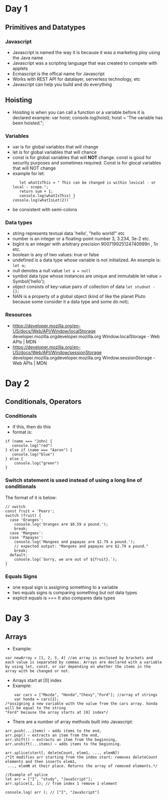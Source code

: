 # Day 1
## Primitives and Datatypes 
### Javascript 
- Javascript is named the way it is because it was a marketing ploy using the Java name 
- Javascript was a scripting language that was created to compete with applets
- Ecmascript is the offical name for Javascript
- Works with REST API for datalayer, serverless technology, etc
- Javascript can help you build and do everything 
## Hoisting 
- Hoisting is when you can call a function or a variable before it is declared
example:
var hoist;
console.log(hoist);
hoist = 'The variable has been hoisted.";
### Variables
- var is for global variables that will change
- let is for global variables that will chance
- const is for global variables that will **NOT** change. const is good for security purposes and sometimes required. Const is for glocal variables that will NOT change
- example for let:
  ```function WhatIsLet(sum) {
     let whatIsThis = " This can be changed is within lexical - or local - scope.";
     return sum + 1;  
     console.log(whatIsThis) }
  console.log(whatIsLet(2))```
- be consistent with semi-colons
### Data types
- string represents textual data	'hello', "hello world!" etc
- number is an integer or a floating-point number	3, 3.234, 3e-2 etc.
- bigInt is an integer with arbitrary precision	900719925124740999n , 1n etc.
- boolean	is any of two values: true or false
- undefined	is a data type whose variable is not initialized. An example is:
```let a;```
- null denotes a null value	```let a = null```
- symbol data type whose instances are unique and immutable	let value = Symbol('hello');
- object consists of key-value pairs of collection of data	``let studnet - {};``
- NAN is a property of a global object (kind of like the planet Pluto because some consider it a data type and some do not);
### Resources
- https://developer.mozilla.org/en-US/docs/Web/API/Window/localStorage 
developer.mozilla.orgdeveloper.mozilla.org
Window.localStorage - Web APIs | MDN
- https://developer.mozilla.org/en-US/docs/Web/API/Window/sessionStorage
developer.mozilla.orgdeveloper.mozilla.org
Window.sessionStorage - Web APIs | MDN

# Day 2
## Conditionals, Operators
### Conditionals
- if this, then do this 
- format is:
```
if (name === "John) {
   console.log("red")
} else if (name === "Aaron") {
   console.log("blue")
} else {
    console.log("green")
}
```
### Switch statement is used instead of using a long line of conditionals
The format of it is below:
```
// switch
const fruit = 'Pears';
switch (fruit) {
  case 'Oranges':
    console.log('Oranges are $0.59 a pound.');
    break;
  case 'Mangoes':
  case 'Papayas':
    console.log('Mangoes and papayas are $2.79 a pound.');
    // expected output: "Mangoes and papayas are $2.79 a pound."
    break;
  default:
    console.log(`Sorry, we are out of ${fruit}.`);
}
```
### Equals Signs 
- one equal sign is assigning something to a variable
- two equals signs is comparing something but not data types  
- explicit equals is === 
It also compares data types

# Day 3
## Arrays
- Example: 
``` 
var newArray = [1, 2, 3, 4] //an array is enclosed by brackets and each value is separated by commas. Arrays are declared with a variable by using let, const, or var depending on whether the items in the array with be changed or not.

```
- Arrays start at [0] index
- Example:
``` var numbers = [1,2,3,5,8]; //array of numbers
    var cars = ["Mazda", "Honda","Chevy","Ford"]; //array of strings
    var honda = cars[3]; 
/*assigning a new variable with the value from the cars array. honda will be equal to the string 
"Ford" because the array starts at [0] index*/
 ```
 - There are a number of array methods built into Javascript:
```
arr.push(...items) – adds items to the end,
arr.pop() – extracts an item from the end,
arr.shift() – extracts an item from the beginning,
arr.unshift(...items) – adds items to the beginning. 

arr.splice(start[, deleteCount, elem1, ..., elemN]) 
/*It modifies arr starting from the index start: removes deleteCount elements and then inserts elem1,
 ..., elemN at their place. Returns the array of removed elements.*/

//Example of splice
let arr = ["I", "study", "JavaScript"];
arr.splice(1, 1); // from index 1 remove 1 element

console.log( arr ); // ["I", "JavaScript"] 
```
